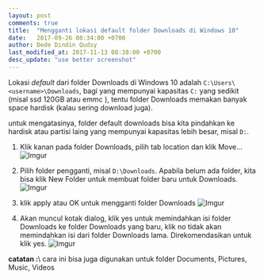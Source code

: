 ```yaml
---
layout: post
comments: true
title:  "Mengganti lokasi default folder Downloads di Windows 10"
date:   2017-09-26 08:34:00 +0700
author: Dede Dindin Qudsy
last_modified_at: 2017-11-13 08:38:00 +0700
desc_update: "use better screenshot"
---
```

Lokasi *default* dari folder Downloads di Windows 10 adalah ``C:\Users\<username>\Downloads``, bagi yang mempunyai kapasitas `C:` yang sedikit (misal ssd 120GB atau emmc ), tentu folder Downloads memakan banyak space hardisk (kalau sering download juga).

untuk mengatasinya, folder default downloads bisa kita pindahkan ke hardisk atau partisi laing yang mempunyai kapasitas lebih besar, misal `D:`.

1. Klik kanan pada folder Downloads, pilih tab location dan klik Move...
![Imgur](https://i.imgur.com/4SsrPxz.png)

2. Pilih folder pengganti, misal `D:\Downloads`. Apabila belum ada folder, kita bisa klik New Folder untuk membuat folder baru untuk Downloads.
![Imgur](https://i.imgur.com/MjGSgFz.png)

3. klik apply atau OK untuk mengganti folder Downloads
![Imgur](https://i.imgur.com/9m3LWgt.png)

4. Akan muncul kotak dialog, klik yes untuk memindahkan isi folder Downloads ke folder Downloads yang baru, klik no tidak akan memindahkan isi dari folder Downloads lama. Direkomendasikan untuk klik yes.
![Imgur](https://i.imgur.com/V3acvy9.png)

**catatan :**\\
cara ini bisa juga digunakan untuk folder Documents, Pictures, Music, Videos
